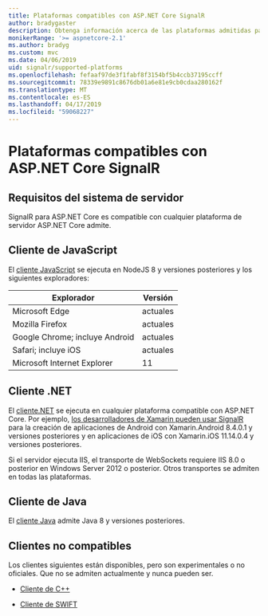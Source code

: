 ```yaml
---
title: Plataformas compatibles con ASP.NET Core SignalR
author: bradygaster
description: Obtenga información acerca de las plataformas admitidas para ASP.NET Core SignalR.
monikerRange: '>= aspnetcore-2.1'
ms.author: bradyg
ms.custom: mvc
ms.date: 04/06/2019
uid: signalr/supported-platforms
ms.openlocfilehash: fefaaf97de3f1fabf8f3154bf5b4ccb37195ccff
ms.sourcegitcommit: 78339e9891c8676db01a6e81e9cb0cdaa280162f
ms.translationtype: MT
ms.contentlocale: es-ES
ms.lasthandoff: 04/17/2019
ms.locfileid: "59068227"
---
```

# <a name="aspnet-core-signalr-supported-platforms"></a>Plataformas compatibles con ASP.NET Core SignalR

## <a name="server-system-requirements"></a>Requisitos del sistema de servidor

SignalR para ASP.NET Core es compatible con cualquier plataforma de servidor ASP.NET Core admite.

## <a name="javascript-client"></a>Cliente de JavaScript

El [cliente JavaScript](https://www.npmjs.com/package/@aspnet/signalr) se ejecuta en NodeJS 8 y versiones posteriores y los siguientes exploradores:

| Explorador                         | Versión |
| ------------------------------- | ------- |
| Microsoft Edge                  | actuales |
| Mozilla Firefox                 | actuales |
| Google Chrome; incluye Android | actuales |
| Safari; incluye iOS            | actuales |
| Microsoft Internet Explorer     | 11      |
 
## <a name="net-client"></a>Cliente .NET

El [cliente.NET](https://www.nuget.org/packages/Microsoft.AspNetCore.SignalR/) se ejecuta en cualquier plataforma compatible con ASP.NET Core. Por ejemplo, [los desarrolladores de Xamarin pueden usar SignalR](https://github.com/aspnet/Announcements/issues/305) para la creación de aplicaciones de Android con Xamarin.Android 8.4.0.1 y versiones posteriores y en aplicaciones de iOS con Xamarin.iOS 11.14.0.4 y versiones posteriores.

Si el servidor ejecuta IIS, el transporte de WebSockets requiere IIS 8.0 o posterior en Windows Server 2012 o posterior. Otros transportes se admiten en todas las plataformas.

## <a name="java-client"></a>Cliente de Java

El [cliente Java](https://search.maven.org/artifact/com.microsoft.aspnet/signalr) admite Java 8 y versiones posteriores.

## <a name="unsupported-clients"></a>Clientes no compatibles

Los clientes siguientes están disponibles, pero son experimentales o no oficiales. Que no se admiten actualmente y nunca pueden ser.

* [Cliente de C++](https://github.com/aspnet/SignalR/tree/master/clients/cpp)

* [Cliente de SWIFT](https://github.com/moozzyk/SignalR-Client-Swift)
